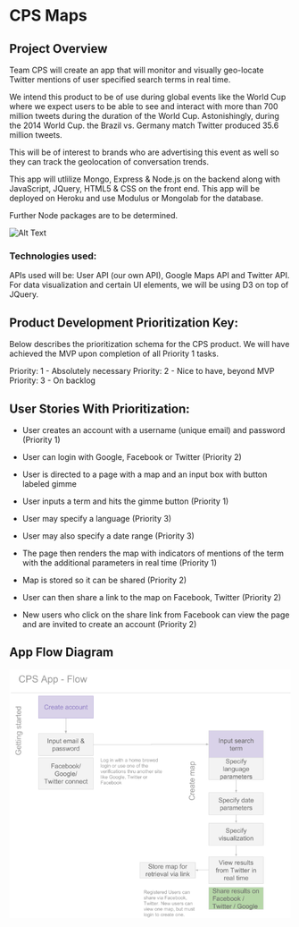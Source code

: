 # CPS Maps


## Project Overview 
Team CPS will create an app that will monitor and visually geo-locate Twitter mentions of user specified search terms in real time. 

We intend this product to be of use during global events like the World Cup where we expect users to be able to see and interact with more than 700 million tweets during the duration of the World Cup. Astonishingly, during the 2014 World Cup. the Brazil vs. Germany match Twitter produced 35.6 million tweets.  

This will be of interest to brands who are advertising this event as well so they can track the geolocation of conversation trends. 

This app will utlilize Mongo, Express & Node.js on the backend along with JavaScript, JQuery, HTML5 & CSS on the front end. This app will be deployed on Heroku and use Modulus or Mongolab for the database.

Further Node packages are to be determined.

![Alt Text](http://i.imgur.com/PI7eGyX.jpg?1)

### Technologies used:

APIs used will be: User API (our own API), Google Maps API and Twitter API. For data visualization and certain UI elements, we will be using D3 on top of JQuery.



## Product Development Prioritization Key:

Below describes the prioritization schema for the CPS product. We will have achieved the MVP upon completion of all Priority 1 tasks. 

Priority: 1 - Absolutely necessary
Priority: 2 - Nice to have, beyond MVP
Priority: 3 - On backlog 

## User Stories With Prioritization:

* User creates an account with a username (unique email) and password (Priority 1)

* User can login with Google, Facebook or Twitter (Priority 2) 

* User is directed to a page with a map and an input box with button labeled gimme

* User inputs a term and hits the gimme button (Priority 1) 

*  User may specify a language (Priority 3) 

*  User may also specify a date range (Priority 3)

* The page then renders the map with indicators of mentions of the term with the additional parameters in real time (Priority 1) 

* Map is stored so it can be shared (Priority 2) 

* User can then share a link to the map on Facebook, Twitter (Priority 2)

* New users who click on the share link from Facebook can view the page and are invited to create an account (Priority 2) 

## App Flow Diagram 
![](CPSApp.png)
